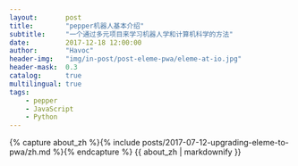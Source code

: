 ```yaml
---
layout:       post
title:        "pepper机器人基本介绍"
subtitle:     "一个通过多元项目来学习机器人学和计算机科学的方法"
date:         2017-12-18 12:00:00
author:       "Havoc"
header-img:   "img/in-post/post-eleme-pwa/eleme-at-io.jpg"
header-mask:  0.3
catalog:      true
multilingual: true
tags:
    - pepper
    - JavaScript
    - Python
---
```


<!-- Chinese Version -->
<div class="zh post-container">
    {% capture about_zh %}{% include posts/2017-07-12-upgrading-eleme-to-pwa/zh.md %}{% endcapture %}
    {{ about_zh | markdownify }}
</div>
